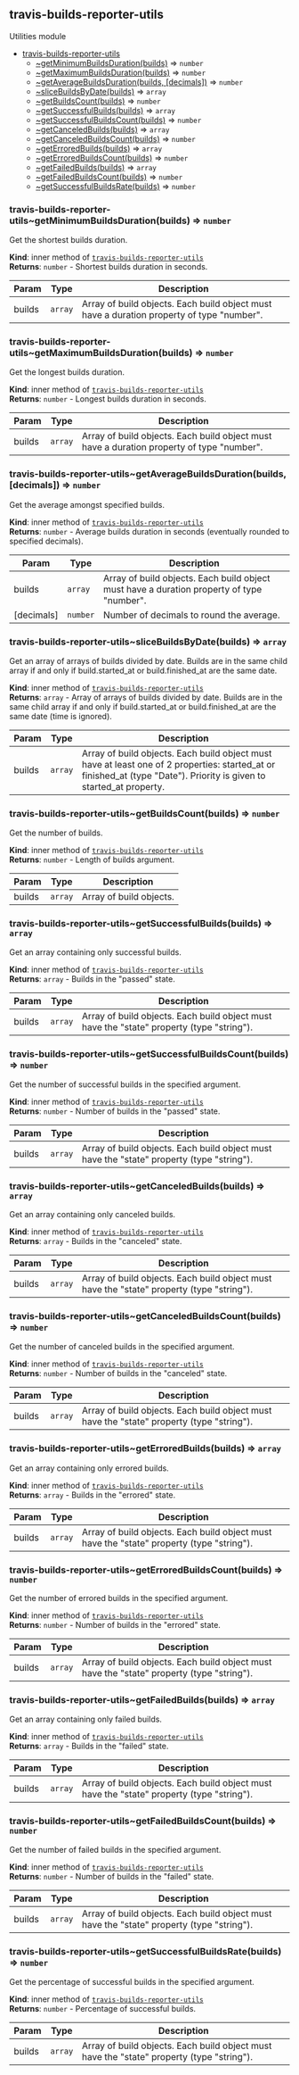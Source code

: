 <a name="module_travis-builds-reporter-utils"></a>

## travis-builds-reporter-utils
Utilities module


* [travis-builds-reporter-utils](#module_travis-builds-reporter-utils)
    * [~getMinimumBuildsDuration(builds)](#module_travis-builds-reporter-utils..getMinimumBuildsDuration) ⇒ <code>number</code>
    * [~getMaximumBuildsDuration(builds)](#module_travis-builds-reporter-utils..getMaximumBuildsDuration) ⇒ <code>number</code>
    * [~getAverageBuildsDuration(builds, [decimals])](#module_travis-builds-reporter-utils..getAverageBuildsDuration) ⇒ <code>number</code>
    * [~sliceBuildsByDate(builds)](#module_travis-builds-reporter-utils..sliceBuildsByDate) ⇒ <code>array</code>
    * [~getBuildsCount(builds)](#module_travis-builds-reporter-utils..getBuildsCount) ⇒ <code>number</code>
    * [~getSuccessfulBuilds(builds)](#module_travis-builds-reporter-utils..getSuccessfulBuilds) ⇒ <code>array</code>
    * [~getSuccessfulBuildsCount(builds)](#module_travis-builds-reporter-utils..getSuccessfulBuildsCount) ⇒ <code>number</code>
    * [~getCanceledBuilds(builds)](#module_travis-builds-reporter-utils..getCanceledBuilds) ⇒ <code>array</code>
    * [~getCanceledBuildsCount(builds)](#module_travis-builds-reporter-utils..getCanceledBuildsCount) ⇒ <code>number</code>
    * [~getErroredBuilds(builds)](#module_travis-builds-reporter-utils..getErroredBuilds) ⇒ <code>array</code>
    * [~getErroredBuildsCount(builds)](#module_travis-builds-reporter-utils..getErroredBuildsCount) ⇒ <code>number</code>
    * [~getFailedBuilds(builds)](#module_travis-builds-reporter-utils..getFailedBuilds) ⇒ <code>array</code>
    * [~getFailedBuildsCount(builds)](#module_travis-builds-reporter-utils..getFailedBuildsCount) ⇒ <code>number</code>
    * [~getSuccessfulBuildsRate(builds)](#module_travis-builds-reporter-utils..getSuccessfulBuildsRate) ⇒ <code>number</code>

<a name="module_travis-builds-reporter-utils..getMinimumBuildsDuration"></a>

### travis-builds-reporter-utils~getMinimumBuildsDuration(builds) ⇒ <code>number</code>
Get the shortest builds duration.

**Kind**: inner method of [<code>travis-builds-reporter-utils</code>](#module_travis-builds-reporter-utils)  
**Returns**: <code>number</code> - Shortest builds duration in seconds.  

| Param | Type | Description |
| --- | --- | --- |
| builds | <code>array</code> | Array of build objects. Each  build object must have a duration property of type "number". |

<a name="module_travis-builds-reporter-utils..getMaximumBuildsDuration"></a>

### travis-builds-reporter-utils~getMaximumBuildsDuration(builds) ⇒ <code>number</code>
Get the longest builds duration.

**Kind**: inner method of [<code>travis-builds-reporter-utils</code>](#module_travis-builds-reporter-utils)  
**Returns**: <code>number</code> - Longest builds duration in seconds.  

| Param | Type | Description |
| --- | --- | --- |
| builds | <code>array</code> | Array of build objects. Each  build object must have a duration property of type "number". |

<a name="module_travis-builds-reporter-utils..getAverageBuildsDuration"></a>

### travis-builds-reporter-utils~getAverageBuildsDuration(builds, [decimals]) ⇒ <code>number</code>
Get the average amongst specified builds.

**Kind**: inner method of [<code>travis-builds-reporter-utils</code>](#module_travis-builds-reporter-utils)  
**Returns**: <code>number</code> - Average builds duration in seconds (eventually rounded to specified decimals).  

| Param | Type | Description |
| --- | --- | --- |
| builds | <code>array</code> | Array of build objects. Each  build object must have a duration property of type "number". |
| [decimals] | <code>number</code> | Number of decimals to round the average. |

<a name="module_travis-builds-reporter-utils..sliceBuildsByDate"></a>

### travis-builds-reporter-utils~sliceBuildsByDate(builds) ⇒ <code>array</code>
Get an array of arrays of builds divided by date. Builds are in the same child array if and only if build.started_at or build.finished_at are the same date.

**Kind**: inner method of [<code>travis-builds-reporter-utils</code>](#module_travis-builds-reporter-utils)  
**Returns**: <code>array</code> - Array of arrays of builds divided by date. Builds are in the same child array if and only if build.started_at or build.finished_at are the same date (time is ignored).  

| Param | Type | Description |
| --- | --- | --- |
| builds | <code>array</code> | Array of build objects. Each build object must  have at least one of 2 properties: started_at or finished_at (type "Date"). Priority is given to started_at property. |

<a name="module_travis-builds-reporter-utils..getBuildsCount"></a>

### travis-builds-reporter-utils~getBuildsCount(builds) ⇒ <code>number</code>
Get the number of builds.

**Kind**: inner method of [<code>travis-builds-reporter-utils</code>](#module_travis-builds-reporter-utils)  
**Returns**: <code>number</code> - Length of builds argument.  

| Param | Type | Description |
| --- | --- | --- |
| builds | <code>array</code> | Array of build objects. |

<a name="module_travis-builds-reporter-utils..getSuccessfulBuilds"></a>

### travis-builds-reporter-utils~getSuccessfulBuilds(builds) ⇒ <code>array</code>
Get an array containing only successful builds.

**Kind**: inner method of [<code>travis-builds-reporter-utils</code>](#module_travis-builds-reporter-utils)  
**Returns**: <code>array</code> - Builds in the "passed" state.  

| Param | Type | Description |
| --- | --- | --- |
| builds | <code>array</code> | Array of build objects. Each build object must have  the "state" property (type "string"). |

<a name="module_travis-builds-reporter-utils..getSuccessfulBuildsCount"></a>

### travis-builds-reporter-utils~getSuccessfulBuildsCount(builds) ⇒ <code>number</code>
Get the number of successful builds in the specified argument.

**Kind**: inner method of [<code>travis-builds-reporter-utils</code>](#module_travis-builds-reporter-utils)  
**Returns**: <code>number</code> - Number of builds in the "passed" state.  

| Param | Type | Description |
| --- | --- | --- |
| builds | <code>array</code> | Array of build objects. Each build object must have  the "state" property (type "string"). |

<a name="module_travis-builds-reporter-utils..getCanceledBuilds"></a>

### travis-builds-reporter-utils~getCanceledBuilds(builds) ⇒ <code>array</code>
Get an array containing only canceled builds.

**Kind**: inner method of [<code>travis-builds-reporter-utils</code>](#module_travis-builds-reporter-utils)  
**Returns**: <code>array</code> - Builds in the "canceled" state.  

| Param | Type | Description |
| --- | --- | --- |
| builds | <code>array</code> | Array of build objects. Each build object must have  the "state" property (type "string"). |

<a name="module_travis-builds-reporter-utils..getCanceledBuildsCount"></a>

### travis-builds-reporter-utils~getCanceledBuildsCount(builds) ⇒ <code>number</code>
Get the number of canceled builds in the specified argument.

**Kind**: inner method of [<code>travis-builds-reporter-utils</code>](#module_travis-builds-reporter-utils)  
**Returns**: <code>number</code> - Number of builds in the "canceled" state.  

| Param | Type | Description |
| --- | --- | --- |
| builds | <code>array</code> | Array of build objects. Each build object must have  the "state" property (type "string"). |

<a name="module_travis-builds-reporter-utils..getErroredBuilds"></a>

### travis-builds-reporter-utils~getErroredBuilds(builds) ⇒ <code>array</code>
Get an array containing only errored builds.

**Kind**: inner method of [<code>travis-builds-reporter-utils</code>](#module_travis-builds-reporter-utils)  
**Returns**: <code>array</code> - Builds in the "errored" state.  

| Param | Type | Description |
| --- | --- | --- |
| builds | <code>array</code> | Array of build objects. Each build object must have  the "state" property (type "string"). |

<a name="module_travis-builds-reporter-utils..getErroredBuildsCount"></a>

### travis-builds-reporter-utils~getErroredBuildsCount(builds) ⇒ <code>number</code>
Get the number of errored builds in the specified argument.

**Kind**: inner method of [<code>travis-builds-reporter-utils</code>](#module_travis-builds-reporter-utils)  
**Returns**: <code>number</code> - Number of builds in the "errored" state.  

| Param | Type | Description |
| --- | --- | --- |
| builds | <code>array</code> | Array of build objects. Each build object must have  the "state" property (type "string"). |

<a name="module_travis-builds-reporter-utils..getFailedBuilds"></a>

### travis-builds-reporter-utils~getFailedBuilds(builds) ⇒ <code>array</code>
Get an array containing only failed builds.

**Kind**: inner method of [<code>travis-builds-reporter-utils</code>](#module_travis-builds-reporter-utils)  
**Returns**: <code>array</code> - Builds in the "failed" state.  

| Param | Type | Description |
| --- | --- | --- |
| builds | <code>array</code> | Array of build objects. Each build object must have  the "state" property (type "string"). |

<a name="module_travis-builds-reporter-utils..getFailedBuildsCount"></a>

### travis-builds-reporter-utils~getFailedBuildsCount(builds) ⇒ <code>number</code>
Get the number of failed builds in the specified argument.

**Kind**: inner method of [<code>travis-builds-reporter-utils</code>](#module_travis-builds-reporter-utils)  
**Returns**: <code>number</code> - Number of builds in the "failed" state.  

| Param | Type | Description |
| --- | --- | --- |
| builds | <code>array</code> | Array of build objects. Each build object must have  the "state" property (type "string"). |

<a name="module_travis-builds-reporter-utils..getSuccessfulBuildsRate"></a>

### travis-builds-reporter-utils~getSuccessfulBuildsRate(builds) ⇒ <code>number</code>
Get the percentage of successful builds in the specified argument.

**Kind**: inner method of [<code>travis-builds-reporter-utils</code>](#module_travis-builds-reporter-utils)  
**Returns**: <code>number</code> - Percentage of successful builds.  

| Param | Type | Description |
| --- | --- | --- |
| builds | <code>array</code> | Array of build objects. Each build object must have  the "state" property (type "string"). |


